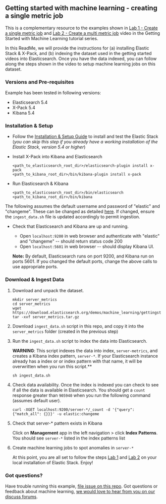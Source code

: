 ## Getting started with machine learning - creating a single metric job

This is a complementary resource to the examples shown in [Lab 1 - Create a single metric job](https://www.elastic.co/videos/machine-learning-tutorial-creating-a-single-metric-job) and [Lab 2 - Create a multi metric job](https://www.elastic.co/videos/machine-learning-tutorial-creating-a-single-metric-job) video in the Getting Started with Machine Learning tutorial series.

  In this ReadMe, we will provide the instructions for (a) installing Elastic Stack & X-Pack, and (b) indexing the dataset used in the getting started videos into Elasticsearch. Once you have the data indexed, you can follow along the steps shown in the video to setup machine learning jobs on this dataset.   

### Versions and Pre-requisites

Example has been tested in following versions:

- Elasticsearch 5.4
- X-Pack 5.4
- Kibana 5.4

### Installation & Setup

* Follow the [Installation & Setup Guide](https://github.com/elastic/examples/blob/master/Installation%20and%20Setup.md) to install and test the Elastic Stack (*you can skip this step if you already have a working installation of the Elastic Stack, version 5.4 or higher*)

* Install X-Pack into Kibana and Elasticsearch

  ```shell
  <path_to_elasticsearch_root_dir>/elasticsearch-plugin install x-pack
  <path_to_kibana_root_dir>/bin/kibana-plugin install x-pack
  ```

* Run Elasticsearch & Kibana

  ```shell
  <path_to_elasticsearch_root_dir>/bin/elasticsearch
  <path_to_kibana_root_dir>/bin/kibana
  ```

The following assumes the default username and password of "elastic" and "changeme".  These can be changed as detailed [here](https://www.elastic.co/guide/en/shield/current/native-realm.html).  If changed, ensure the `ingest_data.sh` file is updated accordingly to permit ingestion.

* Check that Elasticsearch and Kibana are up and running.
  - Open `localhost:9200` in web browser and authenticate with "elastic" and "changeme" -- should return status code 200
  - Open `localhost:5601` in web browser -- should display Kibana UI.


  **Note:** By default, Elasticsearch runs on port 9200, and Kibana run on ports 5601. If you changed the default ports, change the above calls to use appropriate ports.

### Download & Ingest Data

1. Download and unpack the dataset.

   ```
   mkdir server_metrics
   cd server_metrics
   wget https://download.elasticsearch.org/demos/machine_learning/gettingstarted/server_metrics.tar.gz
   tar -xvf server_metrics.tar.gz
   ```

2. Download `ingest_data.sh` script in this repo, and copy it into the `server_metrics` folder (created in the previous step) <br>

3. Run the `ingest_data.sh` script to index the data into Elasticsearch.  

   **WARNING**: This script  indexes the data into index, `server-metrics`, and creates a Kibana index pattern, `server-*`. If your Elasticsearch instance already has a index or or index pattern with that name, it will be overwritten when you run this script.**

    
   ```
   sh ingest_data.sh
   ```
   

5. Check data availability. Once the index is indexed you can check to see if all the data is available in Elasticsearch. You should get a `count` response greater than `905940` when you run the following command (assumes default user).

    ```shell
    curl -XGET localhost:9200/server-*/_count -d '{"query": {"match_all": {}}}' -u elastic:changeme
    ```

6. Check that server-* pattern exists in Kibana

    Click on **Management** app in the left navigation > click **Index Patterns**. You should see `server-*` listed in the index patterns list


7. Create machine learning jobs to spot anomalies in `server-*`

   At this point, you are all set to follow the steps [Lab 1](https://www.elastic.co/videos/machine-learning-tutorial-creating-a-single-metric-job) and [Lab 2](https://www.elastic.co/videos/machine-learning-tutorial-creating-a-single-metric-job)  on your local installation of Elastic Stack. Enjoy!

### Got questions?

   Have trouble running this example, [file issue on this repo](https://github.com/elastic/examples/issues/new). Got questions or feedback about machine learning, [we would love to hear from you on our discuss forums](https://discuss.elastic.co/c/x-pack).
